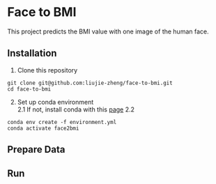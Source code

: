 # Face to BMI
This project predicts the BMI value with one image of the human face.

## Installation
1. Clone this repository
```
git clone git@github.com:liujie-zheng/face-to-bmi.git
cd face-to-bmi
```

2. Set up conda environment <br>
  2.1 If not, install conda with this [page](https://conda.io/projects/conda/en/latest/user-guide/install/index.html)
  2.2 
  ```
  conda env create -f environment.yml
  conda activate face2bmi
  ```
 ## Prepare Data
 

## Run
